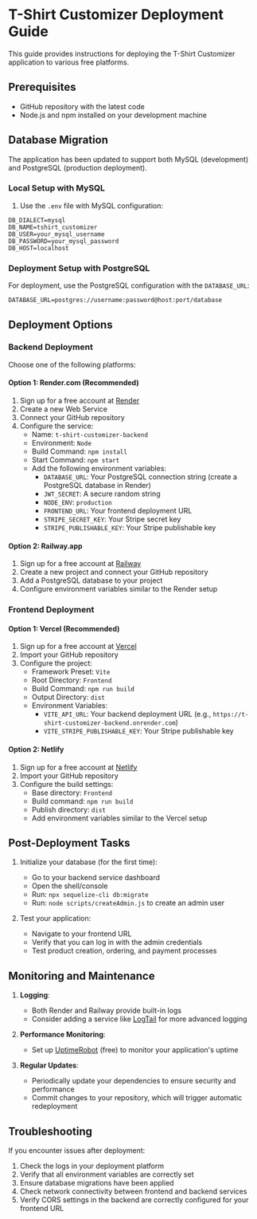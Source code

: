 # T-Shirt Customizer Deployment Guide

This guide provides instructions for deploying the T-Shirt Customizer application to various free platforms.

## Prerequisites

- GitHub repository with the latest code
- Node.js and npm installed on your development machine

## Database Migration

The application has been updated to support both MySQL (development) and PostgreSQL (production deployment).

### Local Setup with MySQL

1. Use the `.env` file with MySQL configuration:

```
DB_DIALECT=mysql
DB_NAME=tshirt_customizer
DB_USER=your_mysql_username
DB_PASSWORD=your_mysql_password
DB_HOST=localhost
```

### Deployment Setup with PostgreSQL

For deployment, use the PostgreSQL configuration with the `DATABASE_URL`:

```
DATABASE_URL=postgres://username:password@host:port/database
```

## Deployment Options

### Backend Deployment

Choose one of the following platforms:

#### Option 1: Render.com (Recommended)

1. Sign up for a free account at [Render](https://render.com)
2. Create a new Web Service
3. Connect your GitHub repository
4. Configure the service:
   - Name: `t-shirt-customizer-backend`
   - Environment: `Node`
   - Build Command: `npm install`
   - Start Command: `npm start`
   - Add the following environment variables:
     - `DATABASE_URL`: Your PostgreSQL connection string (create a PostgreSQL database in Render)
     - `JWT_SECRET`: A secure random string
     - `NODE_ENV`: `production`
     - `FRONTEND_URL`: Your frontend deployment URL
     - `STRIPE_SECRET_KEY`: Your Stripe secret key
     - `STRIPE_PUBLISHABLE_KEY`: Your Stripe publishable key

#### Option 2: Railway.app

1. Sign up for a free account at [Railway](https://railway.app)
2. Create a new project and connect your GitHub repository
3. Add a PostgreSQL database to your project
4. Configure environment variables similar to the Render setup

### Frontend Deployment

#### Option 1: Vercel (Recommended)

1. Sign up for a free account at [Vercel](https://vercel.com)
2. Import your GitHub repository
3. Configure the project:
   - Framework Preset: `Vite`
   - Root Directory: `Frontend`
   - Build Command: `npm run build`
   - Output Directory: `dist`
   - Environment Variables:
     - `VITE_API_URL`: Your backend deployment URL (e.g., `https://t-shirt-customizer-backend.onrender.com`)
     - `VITE_STRIPE_PUBLISHABLE_KEY`: Your Stripe publishable key

#### Option 2: Netlify

1. Sign up for a free account at [Netlify](https://netlify.com)
2. Import your GitHub repository
3. Configure the build settings:
   - Base directory: `Frontend`
   - Build command: `npm run build`
   - Publish directory: `dist`
   - Add environment variables similar to the Vercel setup

## Post-Deployment Tasks

1. Initialize your database (for the first time):
   - Go to your backend service dashboard
   - Open the shell/console
   - Run: `npx sequelize-cli db:migrate`
   - Run: `node scripts/createAdmin.js` to create an admin user

2. Test your application:
   - Navigate to your frontend URL
   - Verify that you can log in with the admin credentials
   - Test product creation, ordering, and payment processes

## Monitoring and Maintenance

1. **Logging**: 
   - Both Render and Railway provide built-in logs
   - Consider adding a service like [LogTail](https://logtail.com/) for more advanced logging

2. **Performance Monitoring**:
   - Set up [UptimeRobot](https://uptimerobot.com/) (free) to monitor your application's uptime

3. **Regular Updates**:
   - Periodically update your dependencies to ensure security and performance
   - Commit changes to your repository, which will trigger automatic redeployment

## Troubleshooting

If you encounter issues after deployment:

1. Check the logs in your deployment platform
2. Verify that all environment variables are correctly set
3. Ensure database migrations have been applied
4. Check network connectivity between frontend and backend services
5. Verify CORS settings in the backend are correctly configured for your frontend URL 